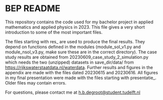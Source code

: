 # BEP README

This repository contains the code used for my bachelor project in applied mathematics and applied physics in 2023. This file gives a very short introduction to some of the most important files.

The files starting with res_ are used to produce the final results. They depend on functions defined in the modules (module_sol_v1.py and module_nsol_v3.py, make sure these are in the correct directory). The case study results are obtained from 20230609_case_study_2_simulation.py which needs the two (unzipped) datasets in save_dir/data/ from https://rijkswaterstaatdata.nl/waterdata. Further results and figures in the appendix are made with the files dated 20230615 and 20230616. All figures in my final presentation were made with the files starting with presentatie_. Older files may contain errors.

For questions, please contact me at h.b.degroot@student.tudelft.nl
